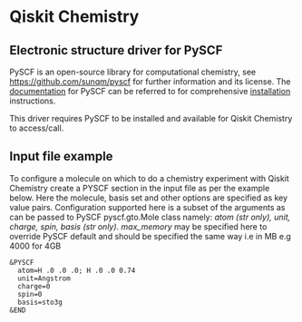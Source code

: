 # Qiskit Chemistry

## Electronic structure driver for PySCF

PySCF is an open-source library for computational chemistry, see https://github.com/sunqm/pyscf for further
information and its license. The [documentation](http://sunqm.github.io/pyscf/index.html) for PySCF can be
referred to for comprehensive [installation](http://sunqm.github.io/pyscf/install.html) instructions.

This driver requires PySCF to be installed and available for Qiskit Chemistry to access/call.

## Input file example
To configure a molecule on which to do a chemistry experiment with Qiskit Chemistry create a PYSCF section in the
input file as per the example below. Here the molecule, basis set and other options are specified as key value pairs. 
Configuration supported here is a subset of the arguments as can be passed to PySCF pyscf.gto.Mole class namely:
*atom (str only), unit, charge, spin, basis (str only)*.
*max_memory* may be specified here to override PySCF default and should be specified the same way
i.e in MB e.g 4000 for 4GB
```
&PYSCF
  atom=H .0 .0 .0; H .0 .0 0.74
  unit=Angstrom
  charge=0
  spin=0
  basis=sto3g
&END
```
